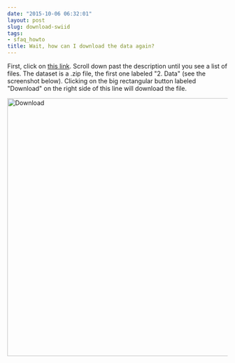 ```yaml
---
date: "2015-10-06 06:32:01"
layout: post
slug: download-swiid
tags:
- sfaq_howto
title: Wait, how can I download the data again?
---
```


First, click on <a href="https://dataverse.harvard.edu/dataset.xhtml?persistentId=hdl:1902.1/11992" target="_blank">this link</a>. Scroll down past the description until you see a list of files. The dataset is a .zip file, the first one labeled "2. Data" (see the screenshot below). Clicking on the big rectangular button labeled "Download" on the right side of this line will download the file.

<img class="imageStyle" alt="Download" src="/swiid/swiid_download.png" width="780" height="590"/>
